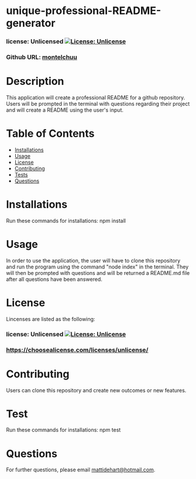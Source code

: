
  # unique-professional-README-generator
  ### license: Unlicensed [![License: Unlicense](https://img.shields.io/badge/license-Unlicense-blue.svg)](http://unlicense.org/)

  ### Github URL: [montelchuu](https://github.com/montelchuu/)

  # Description
  This application will create a professional README for a github repository. Users will be prompted in the terminal with questions regarding their project and will create a README using the user's input.

  # Table of Contents
  * [Installations](#installations)
  * [Usage](#usage)
  * [License](#license)
  * [Contributing](#contributing)
  * [Tests](#tests)
  * [Questions](#questions)

  # Installations
  Run these commands for installations: npm install

  # Usage
  In order to use the application, the user will have to clone this repository and run the program using the command "node index" in the terminal. They will then be prompted with questions and will be returned a README.md file after all questions have been answered.

  # License
  Lincenses are listed as the following:
  ### license: Unlicensed [![License: Unlicense](https://img.shields.io/badge/license-Unlicense-blue.svg)](http://unlicense.org/)
  ### https://choosealicense.com/licenses/unlicense/

  # Contributing
  Users can clone this repository and create new outcomes or new features.

  # Test
  Run these commands for installations:
  npm test

  # Questions
  For further questions, please email mattidehart@hotmail.com.
